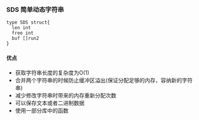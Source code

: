 ### SDS 简单动态字符串

```
type SDS struct{
  len int
  free int
  buf []run2
}
```

#### 优点
- 获取字符串长度的复杂度为O(1)
- 合并两个字符串的时候防止缓冲区溢出(保证分配足够的内存，容纳新的字符串)
- 减少修改字符串时带来的内存重新分配次数
- 可以保存文本或者二进制数据
- 使用一部分库中的函数
